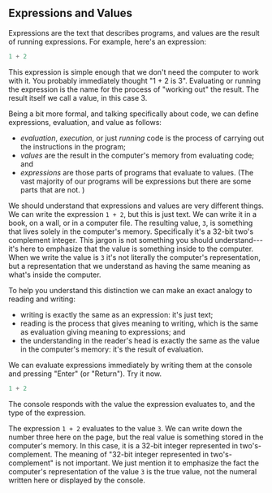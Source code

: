 ## Expressions and Values

Expressions are the text that describes programs, and values are the result of running expressions. For example, here's an expression:

```scala mdoc:silent
1 + 2
```

This expression is simple enough that we don't need the computer to work with it. You probably immediately thought "1 + 2 is 3". Evaluating or running the expression is the name for the process of "working out" the result. The result itself we call a value, in this case 3.

Being a bit more formal, and talking specifically about code, we can define expressions, evaluation, and value as follows:

- *evaluation*, *execution*, or just *running* code is the process of carrying out the instructions in the program;
- *values* are the result in the computer's memory from evaluating code; and
- *expressions* are those parts of programs that evaluate to values. (The vast majority of our programs will be expressions but there are some parts that are not. )

We should understand that expressions and values are very different things. We can write the expression `1 + 2`, but this is just text. We can write it in a book, on a wall, or in a computer file. The resulting value, `3`, is something that lives solely in the computer's memory. Specifically it's a 32-bit two's complement integer. This jargon is not something you should understand---it's here to emphasize that the value is something inside to the computer. When we write the value is `3` it's not literally the computer's representation, but a representation that we understand as having the same meaning as what's inside the computer.

To help you understand this distinction we can make an exact analogy to reading and writing:

- writing is exactly the same as an expression: it's just text;
- reading is the process that gives meaning to writing, which is the same as evaluation giving meaning to expressions; and
- the understanding in the reader's head is exactly the same as the value in the computer's memory: it's the result of evaluation.


We can evaluate expressions immediately by writing them at the console and pressing "Enter" (or "Return"). Try it now.

```scala mdoc
1 + 2
```

The console responds with the value the expression evaluates to, and the type of the expression.

The expression `1 + 2` evaluates to the value `3`. We can write down the number three here on the page, but the real value is something stored in the computer's memory. In this case, it is a 32-bit integer represented in two's-complement. The meaning of "32-bit integer represented in two's-complement" is not important. We just mention it to emphasize the fact the computer's representation of the value `3` is the true value, not the numeral written here or displayed by the console.
